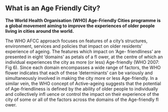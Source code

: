 ## What is an Age Friendly City?

**The World Health Organisation (WHO) Age-Friendly Cities programme is a global movement aiming to improve the experiences of older people living in cities around the world.**

The WHO AFCC approach focuses on features of a city’s structures, environment, services and policies that impact on older residents’ experience of ageing. The features which impact on ‘Age- friendliness’ are presented in eight ‘domains’ as petals of a fl ower, at the centre of which an individual experiences the city as more (or less) Age-friendly (WHO 2007: Fig 6). Since each domain encompasses a wide range of factors, the WHO flower indicates that each of these ‘determinants’ can be variously and simultaneously involved in making the city more or less Age-friendly. In a similar vein, the WHO concept of Active-ageing suggests that the potential of Age-friendliness is defined by the ability of older people to individually and collectively infl uence or control the impact on their experience of the city of some or all of the factors across the domains of the Age-friendly fl ower.

